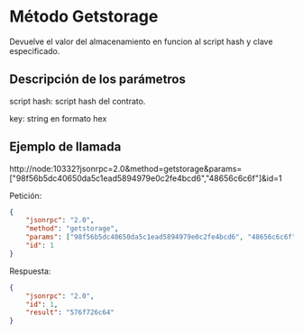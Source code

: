 # Método Getstorage

Devuelve el valor del almacenamiento en funcion al script hash y clave especificado.  

## Descripción de los parámetros

script hash: script hash del contrato.

key: string en formato hex

## Ejemplo de llamada

http://node:10332?jsonrpc=2.0&method=getstorage&params=["98f56b5dc40650da5c1ead5894979e0c2fe4bcd6","48656c6c6f"]&id=1

Petición:

```json
{
    "jsonrpc": "2.0",
    "method": "getstorage", 
    "params": ["98f56b5dc40650da5c1ead5894979e0c2fe4bcd6", "48656c6c6f"],
    "id": 1
}
```

Respuesta:

```json
{
    "jsonrpc": "2.0",
    "id": 1,
    "result": "576f726c64"
}
```
